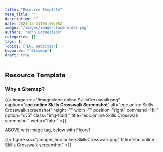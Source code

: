 ```yaml
---
title: "Resource Template"
meta_title: ""
description: ""
date: 2024-12-31T05:00:00Z
image: "/images/image-placeholder.png"
authors: "John Cornelison"
categories: []
tags: []
Topics: ["EOC Websites"]
Keywords: ["Sitemap"]
draft: true
---
```


## Resource Template

### Why a Sitemap?

{{< image src="/images/eoc.online.SkillsCrosswalk.png"
  caption="**eoc.online Skills Crosswalk Screenshot**"
  alt="eoc.online Skills Crosswalk screenshot"
  height="" width="" position="right" command="fill" option="q75" class="img-fluid "
  title="eoc.online Skills Crosswalk screenshot"  webp="false" >}}

ABOVE with image tag, below with Figure!

{{< figure src="/images/eoc.online.SkillsCrosswalk.png" title="eoc.online Skills Crosswalk screenshot" >}}
